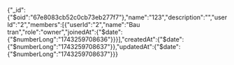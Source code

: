 {"_id":{"$oid":"67e8083cb52c0cb73eb277f7"},"name":"123","description":"","userId":"2","members":[{"userId":"2","name":"Bau tran","role":"owner","joinedAt":{"$date":{"$numberLong":"1743259708636"}}}],"createdAt":{"$date":{"$numberLong":"1743259708637"}},"updatedAt":{"$date":{"$numberLong":"1743259708637"}}}